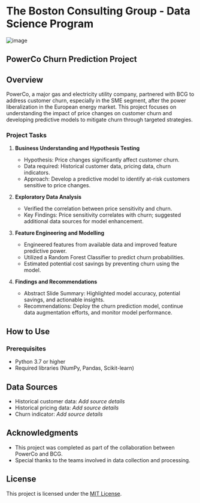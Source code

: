 # The Boston Consulting Group - Data Science Program

![image](https://github.com/AlJawharhALOtaibi/BCG-Data-Science-Analytics-Virtual-Experience-Program/assets/87391133/420d4c0b-a093-49f3-a976-e8c59cb82de2)

## PowerCo Churn Prediction Project

## Overview

PowerCo, a major gas and electricity utility company, partnered with BCG to address customer churn, especially in the SME segment, after the power liberalization in the European energy market. This project focuses on understanding the impact of price changes on customer churn and developing predictive models to mitigate churn through targeted strategies.

### Project Tasks

1. **Business Understanding and Hypothesis Testing**
   - Hypothesis: Price changes significantly affect customer churn.
   - Data required: Historical customer data, pricing data, churn indicators.
   - Approach: Develop a predictive model to identify at-risk customers sensitive to price changes.

2. **Exploratory Data Analysis**
   - Verified the correlation between price sensitivity and churn.
   - Key Findings: Price sensitivity correlates with churn; suggested additional data sources for model enhancement.

3. **Feature Engineering and Modelling**
   - Engineered features from available data and improved feature predictive power.
   - Utilized a Random Forest Classifier to predict churn probabilities.
   - Estimated potential cost savings by preventing churn using the model.

4. **Findings and Recommendations**
   - Abstract Slide Summary: Highlighted model accuracy, potential savings, and actionable insights.
   - Recommendations: Deploy the churn prediction model, continue data augmentation efforts, and monitor model performance.

## How to Use

### Prerequisites

- Python 3.7 or higher
- Required libraries (NumPy, Pandas, Scikit-learn)

## Data Sources

- Historical customer data: _Add source details_
- Historical pricing data: _Add source details_
- Churn indicator: _Add source details_

## Acknowledgments

- This project was completed as part of the collaboration between PowerCo and BCG.
- Special thanks to the teams involved in data collection and processing.

## License

This project is licensed under the [MIT License](LICENSE).

